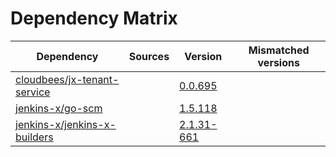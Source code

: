# Dependency Matrix

Dependency | Sources | Version | Mismatched versions
---------- | ------- | ------- | -------------------
[cloudbees/jx-tenant-service](https://github.com/cloudbees/jx-tenant-service) |  | [0.0.695](https://github.com/cloudbees/jx-tenant-service/releases/tag/v0.0.695) | 
[jenkins-x/go-scm](https://github.com/jenkins-x/go-scm) |  | [1.5.118]() | 
[jenkins-x/jenkins-x-builders](https://github.com/jenkins-x/jenkins-x-builders) |  | [2.1.31-661]() | 

